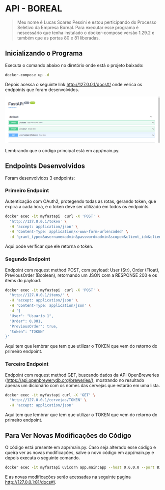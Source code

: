 # API - BOREAL
> Meu nome é Lucas Soares Pessini e estou perticipando do Processo Seletivo da Empresa Boreal. Para executar esse programa é nescessário que tenha instalado o docker-compose versão 1.29.2 e também que as portas 80 e 81 liberadas.




## Inicializando o Programa

Executa o comando abaixo no diretório onde está o projeto baixado:

```sh
docker-compose up -d
```

Depois acessa o seguinte link http://127.0.0.1/docs#/ onde verica os endpoints que foram desenvolvidos.

<p align="center">
  <img src="./img/docs_fastapi.png" alt="Size Limit CLI" width="738">
</p>

Lembrando que o código principal está em app/main.py.


## Endpoints Desenvolvidos

Foram desenvolvidos 3 endpoints:

### Primeiro Endpoint

Autenticação com OAuth2, protegendo todas as rotas, gerando token, que expira a cada hora, e o token deve ser utilizado em todos os endpoints.

```sh
docker exec -it myfastapi  curl -X 'POST' \
  'http://127.0.0.1/token' \
  -H 'accept: application/json' \
  -H 'Content-Type: application/x-www-form-urlencoded' \
  -d 'grant_type=&username=admin&password=admin&scope=&client_id=&client_secret='
```
Aqui pode verificar que ele retorna o token.


### Segundo Endpoint

Endpoint com request method POST, com payload: User (Str), Order (Float), PreviousOrder (Boolean), retornando um JSON com a RESPONSE 200 e os items do payload. 

```sh
docker exec -it myfastapi  curl -X 'POST' \
  'http://127.0.0.1/items/' \
  -H 'accept: application/json' \
  -H 'Content-Type: application/json' \
  -d '{
  "User": "Usuario 1",
  "Order": 0.001,
  "PreviousOrder": true,
  "token": "TOKEN"
}'
```
Aqui tem que lembrar que tem que utilizar o TOKEN que vem do retorno do primeiro endpoint.


### Terceiro Endpoint

Endpoint com request method GET, buscando dados da API OpenBreweries (https://api.openbrewerydb.org/breweries/), mostrando no resultado apenas um dicionário com os nomes das cervejas que estarão em uma lista.


```sh
docker exec -it myfastapi curl -X 'GET' \
  'http://127.0.0.1/cervejas/TOKEN' \
  -H 'accept: application/json'
```
Aqui tem que lembrar que tem que utilizar o TOKEN que vem do retorno do primeiro endpoint.

## Para Ver Novas Modificações do Código

O código está presente em app/main.py. Caso seja alterado esse código e queira ver as novas modificações, salve o novo código em app/main.py e depois executa o seguinte comando.

```sh
docker exec -it myfastapi uvicorn app.main:app --host 0.0.0.0 --port 81 --reload
```
E as novas modificações serão acessadas na seguinte pagina http://127.0.0.1:81/docs#/.